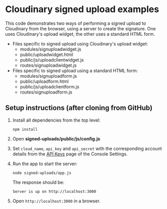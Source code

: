 # Cloudinary signed upload examples

This code demonstrates two ways of performing a signed upload to Cloudinary from the browser, using a server to create the signature. One uses Cloudinary's upload widget, the other uses a standard HTML form.

* Files specific to signed upload using Cloudinary's upload widget:
  * modules/signuploadwidget.js
  * public/uploadwidget.html
  * public/js/uploadclientwidget.js
  * routes/signuploadwidget.js
* Files specific to signed upload using a standard HTML form:
  * modules/signuploadform.js
  * public/uploadform.html
  * public/js/uploadclientform.js
  * routes/signuploadform.js

## Setup instructions (after cloning from GitHub)

1. Install all dependencies from the top level:
   
   `npm install`
1. Open **signed-uploads/public/js/config.js**
1. Set `cloud_name`, `api_key` and `api_secret` with the corresponding account details from the [API Keys](https://console.cloudinary.com/settings/api-keys) page of the Console Settings.
1. Run the app to start the server:
    
    `node signed-uploads/app.js`

    The response should be:

    `Server is up on http://localhost:3000`
1. Open `http://localhost:3000` in a browser.
